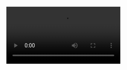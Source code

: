 ![layout](https://github.com/PavelShershov/graphical-interface-design/blob/main/Swipe_View/demonstration.mp4)

